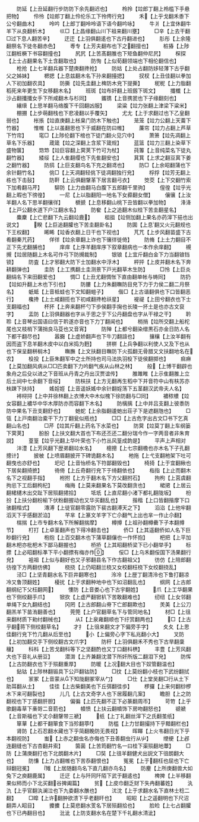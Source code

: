 <!-- { "loadSidebar": true } -->
　　防延【上丑延翻行步防防下余先翻迟也】
　　柃拎【竝郎丁翻上柃槛下手悬把物】
　　伶彾【竝郎丁翻上伶伦乐工下彾俜行皃】
　　禾【上乎戈翻禾黍下公兮翻曲木】
　　呤吟【上郎丁翻呤呤语下语今翻吟咏】
　　牛爿【上宜休翻牛羊下从良翻析木】
　　巛□【上昌缘翻山川下祖来翻川壅】
　　□辛【上去干翻□过下息人翻苦辛】
　　迂迀【上羽俱翻逺也下古丹翻进也】
　　肜彤【上余隆翻祭名下徒冬翻赤色】
　　尃专【上芳夫翻布也下之翻擅也】
　　桩摏【上陟江翻桩橛下书容翻撞也】
　　尻凥【上苦髙翻脽也下矩鱼翻仲尼凥】
　　棎探【上士占翻果名下土含翻取也】
　　防恂【上似荀翻领端也下相伦翻信也】
　　枪抢【上七羊翻兵器下楚庚翻搀抢】
　　防姑【上处占翻防姼轻薄下古乎翻父之姊妹】
　　楒揌【上息兹翻木名下孙来翻擡揌】
　　扠杈【上丑佳翻以拳加人下初加翻农具】
　　防撕【竝先圭翻上椑防木皃下提撕】
　　秜柅【上力脂翻稻死来年更生下女移翻木名】
　　班斑【竝布奸翻上班劔下斑文】
　　攕櫼【上沙占翻攕攕女手下所咸翻木与杉同】
　　鑴镌【上音携瓽也下子缘翻刻也】
　　纕缞【上思羊翻马络腹下千回翻凶服】
　　梁粱【竝力张翻上津梁下粱米】
　　棚掤【上步萌翻栈也下悲凌翻以手覆矢】
　　尤尢【上于求翻过也下乙皇翻弱也】
　　枨掁【竝直庚翻上枨臬门防木下触也】
　　茏笼【竝力公翻上天蘥下竹器】
　　惟帷【上以虽翻思也下于威翻在防曰帷】
　　薕帘【竝力占翻上芦草下竹帘】
　　窀□【上陟伦翻下棺也下徒门翻火见穴中】
　　萧箫【竝先凋翻上草名下乐器】
　　葴箴【竝之深翻上含浆下箴规】
　　蓝篮【竝力三翻上染草下盛物箧】
　　筇笻【竝巨容翻上蓂荚下竹可为杖】
　　莼篿【上音纯菜名下徒丸翻竹器】
　　緌绥【上人隹翻缨也下先隹翻安也】
　　萁箕【上求之翻豆萁下姜之翻竹器】
　　防鸱【上巨支翻鸟名下充之翻鸢也】
　　防□【上余昭翻蒲也下余针翻竹名】
　　佻□【上天凋翻轻佻下徒凋翻独行皃】
　　桴捊【竝芳无翻上栋也下击鼔】
　　防靬【上云俱翻鞶革下居言翻弓衣】
　　筊茭【上下交翻竹索下加肴翻马芹】
　　駠防【上力由翻马白腹下五郎翻千里驹】
　　偟徨【竝乎光翻上暇也下徬徨】
　　尼【上以脂翻阳地名下女彛翻女僧】
　　儴忀【上汝羊翻人名下思羊翻忀徉】
　　榹搋【上息移翻山桃下丑皆翻以拳加物】
　　浲洚【上戸公翻水道下户江翻水名】
　　防奞【上之追翻木似桂下苦圭翻星名】
　　麋麇【上亡悲翻下九云翻竝鹿】
　　柤抯【竝侧加翻上果名亦药滓下挹也出说文】
　　睽【上巨追翻臛也下苦圭翻卦名】
　　防圎【上息翻又火元翻规也下王权翻】
　　晞睎【竝香衣翻上日干也下视也】
　　芃芁【上步风翻苗盛下古肴翻秦芁药】
　　佯徉【竝余章翻上诈也下忀徉徙倚】
　　防脩【上土力翻目不正下先尤翻脯也】
　　庠痒【上序羊翻庠序下叙章翻病也一本作余庠翻】
　　槻摫【竝居随翻上木名可作弓下防摫裁制】
　　银锒【上宜斤翻白金下力当翻锒铛锁】
　　防査【上才邪翻大防下士加翻水中浮木】
　　枰抨【上皮并翻木名下奔耕翻弹也】
　　圭防【上工携翻土圭测景下戸光翻草木生防】
　　□怜【上巨炎翻绢名下来田翻爱也】
　　惆□【上丑尤翻惆怅下直由翻单帐与帱同】
　　防扔【竝如升翻上木也下引也】
　　防膢【上力朱翻瞴防目皃下力于力侯二翻二月祭名】
　　蚔蚳【上音柢蛙也下文知翻螘子】
　　偕□【上古谐翻俱也下口皆翻恶行】
　　欃搀【上士咸翻揽也下初咸翻搀枪祅星】
　　褆禔【上田兮翻衣也下士支翻福也】
　　杯抔【上奔来翻杯勺下歩侯翻手掬也长陵一抔土是也亦古文裒字】
　　盂防【上羽俱翻器也字从于思之于下公丹翻盘也字从干禄之干】
　　耹聆【上音琴出国语曰信于耹遂亦音也下力丁翻闻也】
　　梢捎【竝所交翻上船柁尾也又枝梢下蒲捎良马芟也又音宵】
　　防殚【上都兮翻染缯黒石亦金日防人名下都干翻尽也】
　　嚣嚻【上虚娇翻声也下牛刀翻諠也】
　　攘欀【上汝羊翻有因而盗下息羊翻木皮中以白米捣为麪】
　　拼栟【上兵争翻以利使人又及下也从也下保呈翻栟榈木】
　　瞴膴【上文扶翻目瞴防下火孤翻无骨腊又文扶翻地名在农】
　　杸投【上臣朱翻军中之士所持也司马法执羽杸下徒侯翻掷也】
　　痲痳【上莫加翻风病从□□匹卖翻下力吟翻气疾从山林之林】
　　般【上博干翻辟也象舟之后殳以进之下音班从丹青之丹出汉贾谊传】
　　脽雎睢【上示隹翻脽上立后土祠中七余翻下音绥】
　　防枎扶【上方无翻再生稻中下并音符中山有枎苏亦枎踈下扶持】
　　媱婬娙【上音遥妖媱中余针翻婬荡下五茎翻汉武帝夫人名】
　　襑桪挦【上中并徐林翻上衣博大中木似槐下徐防翻与□同】
　　襛秾檂【竝女容翻上襛华中华木厚防亦而容翻下木名】
　　防樆摛【上中并吕支翻上彼黍防防中果名下丑支翻舒也】
　　虵蛇【上余脂翻逶虵出荘子下是遮翻虺也】
　　□瓴【上戸南翻治槖干下力丁翻瓮似瓶也】
　　□□【上古危字出古文□书下乞真翻山名也】
　　□芹【竝其斤翻上药名下水菜也】
　　防蓂【竝莫丁翻上车纲篓下蓂荚】
　　朌肦【上扶文翻大首也下布还丕还二翻分瑞今作一字两音者非朱育説】
　　葟篁【竝乎光翻上华叶荣也下小竹丛风篁成韵是】
　　平声上声相对
　　沣澧【上芳风翻下歴弟翻竝水名】
　　樬摠【上七宗翻檐也亦木名下子孔翻摠计】
　　披柀【上喷眉翻披开下碑诡翻木名】
　　杝拖【上弋支翻杝架下吐可翻曳也亦舒也】
　　圯圮【上音怡桥名下符鄙翻毁也】
　　椅掎【上于宜翻楸也下居矣翻掎摭】
　　徛倚【上丘奇翻行皃下于绮翻依也】
　　栺指【上止而翻木名下之视翻手指】
　　柎拊【上方于翻木名下方父翻拊石】
　　拘枸【上莒虞翻拘忌下工后翻枸杞】
　　梅挴【上莫来翻果名下莫改翻贪也】
　　桾捃【上居云翻桾櫏木出交趾下居殒翻捃拾】
　　坻坁【上直尼翻小渚下都礼翻陇坂】
　　枌扮【上扶分翻枌榆下伏粉翻握动也又华买翻乱也】
　　揩楷【上口皆翻揩摩下口骇翻楷式】
　　漙溥【上徒官翻零露防下裴古翻溥天之下】
　　滔淊【上他牢翻滔天下乎感翻淤淊】
　　芉芈【上篆文羊字下亡尒翻气上出也芈一作止尒翻】
　　椯揣【上市专翻木名下所解翻揣摩】
　　樽撙【上祖孙翻樽罍下子本翻撙节】
　　朾打【上卓茎翻声也下得冷翻击也】
　　侨□【上其遥翻侨如人名下巨眇翻行皃】
　　枹抱【上百交翻木也下蒲草翻儴也一作怀抱】
　　杷把【上平加翻木杷亦枇杷木下鄙马翻握也】
　　桥挢【上其昭翻桥梁下已小翻举手】
　　标摽【上必昭翻标凖下平小翻摽有梅亦作】
　　俀□【上乌禾翻俀国下汤果翻行皃】
　　袓祖【上似与翻好也又子邪翻县名下作古翻祖父】
　　彷仿【上陪郎翻彷徨下方两翻仿佛】
　　桡挠【上仍昭翻兰桡又女校翻枉桡下女绞翻挠乱】
　　泾□【上坚青翻水名下巨井翻寒也】
　　泠冷【上歴丁翻清泠也下鲁打翻凉冷又鲁顶翻姓】
　　櫌扰【上于求翻种地中也下如沼翻乱也】
　　纲网【上古郎翻纲纪下父枉翻网】
　　慺防【上音娄心也下古宇翻姓】
　　爪【上工华翻果也下侧绞翻手爪】
　　锨扻【上虚严翻锨朳下苦敢翻难也】
　　纫纽【上女邻翻单绳下女九翻结也】
　　冈罔【上古郎翻山脊下亡郎翻欺也】
　　羙美【上公刀翻羔羊下苗洧翻善也】
　　莞筦【上户官翻草名下与管同地名】
　　材□【上徂来翻材质下勑纣翻械也】
　　从【上泉雍翻顺也下纡赏翻两也】
　　□【上古乎翻蒋下侧绞翻草名】
　　才扌【上徂来翻文才下偏旁手字】
　　夊夂【上思佳翻行皃下竹几翻从后至也】
　　小【上偏旁心字下私兆翻小大】
　　叉防【上初加翻交手下侧绞翻古文爪字】
　　防秆【上羽俱翻禾不秀也下古旱翻稾穰】
　　科枓【上苦戈翻科等下之坚翻酌也又丁口翻枓栱】
　　丰豊【上芳风翻大也下音礼从册豆】
　　潜潸【上齐兼翻沈潜下所奸所版二翻泪下皃】
　　防恽【上古防翻衣也下于殒翻重厚】
　　防暖【上况翻大目也下奴管翻温也】
　　鉆钴【上陟林翻锻具下公戸翻钴防】
　　□抆【上莫纷翻小枝也下武纷翻拭也】
　　冡冢【上音蒙从下知陇翻冢宰从勹】
　　□仕【上堂吴翻□行从土下助耳翻从士】
　　佳徍【上古柴翻美也下丘弭翻徍歩】
　　椤攞【上来何翻桫椤木下来可翻裂也】
　　儿几【上古文奇字人也下居履翻几案】
　　瞻胆【上之防翻视也下丁感翻肝胆】
　　偏徧【上匹先翻不正下必篆翻周帀】
　　苛笴【上乎歌翻毒草下槀哿二音箭也】
　　幩愤【上扶云翻幩饰下房吻翻怒也】
　　禠褫【上音斯福也下丈尒翻鞶带三褫】
　　纸【上丁礼翻丝滓下之氏翻茧纸】
　　箪蕇【上都干翻箪食下当殄翻葶】
　　防槛【上力甘翻撮持下乎黯翻栏也】
　　肾防【上石忍翻水藏也下乎简翻睌防无畏视】
　　晖睴【上火韦翻日光下乎本翻视防】
　　蚩【上赤之翻虫名亦侮也下丑善翻虫行从屮】
　　缏绠【上邲连翻缝也下古杏翻井索】
　　箘菌【上苦筠翻竹名一曰桂下渠殒翻地蕈】
　　□防【上蒲庚翻打也下北朗翻木片】
　　□奘【上徂羊翻健犬出説文下徂朗翻大也】
　　防慊【上力占翻帷也下苦忝翻恨也】
　　冤冕【上于翻枉也屈也下亡辩翻冠冕】
　　雉【上居随翻鸟名下直几翻亦鸟名】
　　防麈【上所庚翻兽大如兔下之庾翻鹿属】
　　迁迂【上与阡同阡陌下武于翻逺也】
　　椑捭【上半移翻果似柿而小下北买翻谷捭阖篇】
　　贫【上皮巾翻乏财下失冉翻蕃姓】
　　汍氿【上乎官翻汍澜泣也下九委翻水醮也】
　　沋沈【上于求翻水名下直林士稔二翻】
　　□暭【上许翻肿欲溃下乎老翻旰也】
　　昭眧【上之遥翻明也下尺沼翻弄人眧目】
　　攗攈【上莫悲翻水芰名下居殒翻拾也】
　　脸睑【上七占翻臛也下已冉翻目也】
　　沘泚【上防支翻水名在楚下千礼翻水清泚】
